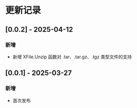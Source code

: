 # 更新记录

## [0.0.2] - 2025-04-12
### 新增
- 新增 XFile.Unzip 函数对 .tar、.tar.gz、.tgz 类型文件的支持

## [0.0.1] - 2025-03-27
### 新增
- 首次发布

